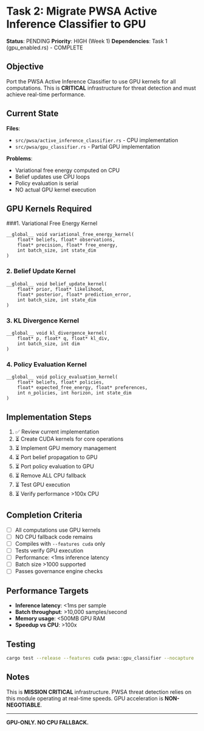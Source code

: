 # Task 2: Migrate PWSA Active Inference Classifier to GPU

**Status**: PENDING
**Priority**: HIGH (Week 1)
**Dependencies**: Task 1 (gpu_enabled.rs) - COMPLETE

## Objective

Port the PWSA Active Inference Classifier to use GPU kernels for all computations. This is **CRITICAL** infrastructure for threat detection and must achieve real-time performance.

## Current State

**Files**:
- `src/pwsa/active_inference_classifier.rs` - CPU implementation
- `src/pwsa/gpu_classifier.rs` - Partial GPU implementation

**Problems**:
- Variational free energy computed on CPU
- Belief updates use CPU loops
- Policy evaluation is serial
- NO actual GPU kernel execution

## GPU Kernels Required

###1. Variational Free Energy Kernel

```cuda
__global__ void variational_free_energy_kernel(
    float* beliefs, float* observations,
    float* precision, float* free_energy,
    int batch_size, int state_dim
)
```

### 2. Belief Update Kernel

```cuda
__global__ void belief_update_kernel(
    float* prior, float* likelihood,
    float* posterior, float* prediction_error,
    int batch_size, int state_dim
)
```

### 3. KL Divergence Kernel

```cuda
__global__ void kl_divergence_kernel(
    float* p, float* q, float* kl_div,
    int batch_size, int dim
)
```

### 4. Policy Evaluation Kernel

```cuda
__global__ void policy_evaluation_kernel(
    float* beliefs, float* policies,
    float* expected_free_energy, float* preferences,
    int n_policies, int horizon, int state_dim
)
```

## Implementation Steps

1. ✅ Review current implementation
2. ⏳ Create CUDA kernels for core operations
3. ⏳ Implement GPU memory management
4. ⏳ Port belief propagation to GPU
5. ⏳ Port policy evaluation to GPU
6. ⏳ Remove ALL CPU fallback
7. ⏳ Test GPU execution
8. ⏳ Verify performance >100x CPU

## Completion Criteria

- [ ] All computations use GPU kernels
- [ ] NO CPU fallback code remains
- [ ] Compiles with `--features cuda` only
- [ ] Tests verify GPU execution
- [ ] Performance: <1ms inference latency
- [ ] Batch size >1000 supported
- [ ] Passes governance engine checks

## Performance Targets

- **Inference latency**: <1ms per sample
- **Batch throughput**: >10,000 samples/second
- **Memory usage**: <500MB GPU RAM
- **Speedup vs CPU**: >100x

## Testing

```bash
cargo test --release --features cuda pwsa::gpu_classifier --nocapture
```

## Notes

This is **MISSION CRITICAL** infrastructure. PWSA threat detection relies on this module operating at real-time speeds. GPU acceleration is **NON-NEGOTIABLE**.

---

**GPU-ONLY. NO CPU FALLBACK.**